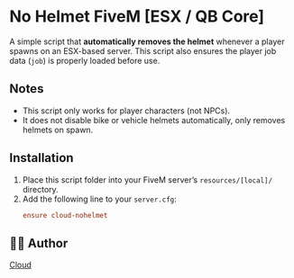 # No Helmet FiveM [ESX / QB Core]

A simple script that **automatically removes the helmet** whenever a player spawns on an ESX-based server. This script also ensures the player job data (`job`) is properly loaded before use.

## Notes
- This script only works for player characters (not NPCs).
- It does not disable bike or vehicle helmets automatically, only removes helmets on spawn.

## Installation
1. Place this script folder into your FiveM server’s `resources/[local]/` directory.
2. Add the following line to your `server.cfg`:
   ```cfg
   ensure cloud-nohelmet
   ```

## 🧑‍💻 Author

[Cloud](https://github.com/Comethruuu)
